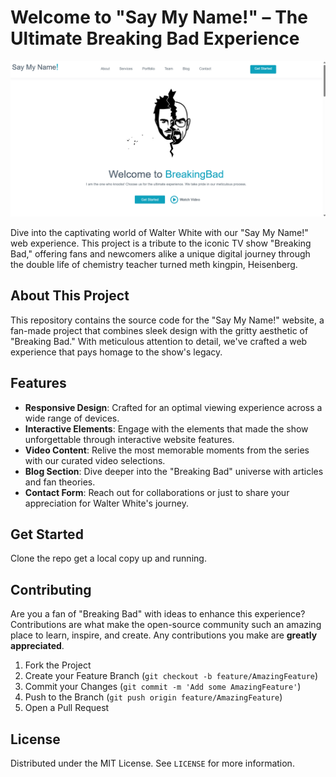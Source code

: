# Welcome to "Say My Name!" – The Ultimate Breaking Bad Experience

![Breaking Bad](preview.png)

Dive into the captivating world of Walter White with our "Say My Name!" web experience. This project is a tribute to the iconic TV show "Breaking Bad," offering fans and newcomers alike a unique digital journey through the double life of chemistry teacher turned meth kingpin, Heisenberg.

## About This Project

This repository contains the source code for the "Say My Name!" website, a fan-made project that combines sleek design with the gritty aesthetic of "Breaking Bad." With meticulous attention to detail, we've crafted a web experience that pays homage to the show's legacy.

## Features

- **Responsive Design**: Crafted for an optimal viewing experience across a wide range of devices.
- **Interactive Elements**: Engage with the elements that made the show unforgettable through interactive website features.
- **Video Content**: Relive the most memorable moments from the series with our curated video selections.
- **Blog Section**: Dive deeper into the "Breaking Bad" universe with articles and fan theories.
- **Contact Form**: Reach out for collaborations or just to share your appreciation for Walter White's journey.

## Get Started

Clone the repo get a local copy up and running.


## Contributing

Are you a fan of "Breaking Bad" with ideas to enhance this experience? Contributions are what make the open-source community such an amazing place to learn, inspire, and create. Any contributions you make are **greatly appreciated**.

1. Fork the Project
2. Create your Feature Branch (`git checkout -b feature/AmazingFeature`)
3. Commit your Changes (`git commit -m 'Add some AmazingFeature'`)
4. Push to the Branch (`git push origin feature/AmazingFeature`)
5. Open a Pull Request

## License

Distributed under the MIT License. See `LICENSE` for more information.



